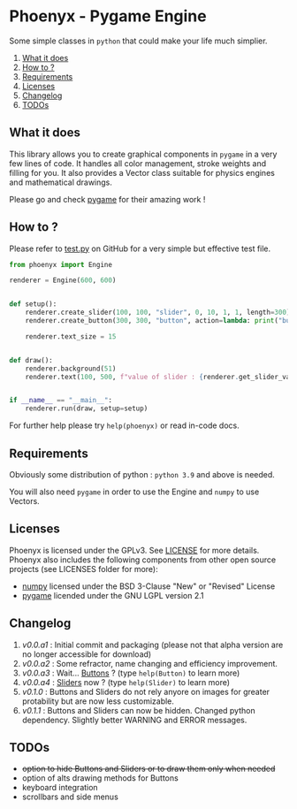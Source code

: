 # Phoenyx - Pygame Engine

Some simple classes in ``python`` that could make your life much simplier.

1. [What it does](#what-it-does)
2. [How to ?](#how-to-)
3. [Requirements](#requirements)
4. [Licenses](#licenses)
5. [Changelog](#changelog)
6. [TODOs](#todos)

## What it does
This library allows you to create graphical components in ``pygame`` in a very few lines of code. It handles all color management, stroke weights and filling for you. It also provides a Vector class suitable for physics engines and mathematical drawings.

Please go and check [pygame](https://github.com/pygame/pygame.git) for their amazing work !

## How to ?
Please refer to [test.py](examples/test.py) on GitHub for a very simple but effective test file.
```python
from phoenyx import Engine

renderer = Engine(600, 600)


def setup():
    renderer.create_slider(100, 100, "slider", 0, 10, 1, 1, length=300)
    renderer.create_button(300, 300, "button", action=lambda: print("button pressed"))

    renderer.text_size = 15


def draw():
    renderer.background(51)
    renderer.text(100, 500, f"value of slider : {renderer.get_slider_value('slider')}")


if __name__ == "__main__":
    renderer.run(draw, setup=setup)
```
For further help please try ``help(phoenyx)`` or read in-code docs.

## Requirements
Obviously some distribution of python : ``python 3.9`` and above is needed.

You will also need ``pygame`` in order to use the Engine and ``numpy`` to use Vectors.

## Licenses
Phoenyx is licensed under the GPLv3. See [LICENSE](LICENSE.txt) for more details. Phoenyx also includes the following components from other open source projects (see LICENSES folder for more):
* [numpy](https://numpy.org/) licensed under the BSD 3-Clause "New" or "Revised" License
* [pygame](https://www.pygame.org/) licended under the GNU LGPL version 2.1

## Changelog
1. *v0.0.a1* : Initial commit and packaging (please not that alpha version are no longer accessible for download)
2. *v0.0.a2* : Some refractor, name changing and efficiency improvement.
3. *v0.0.a3* : Wait... [Buttons](pygame_engine/engine.py) ? (type ``help(Button)`` to learn more)
4. *v0.0.a4* : [Sliders](pygame_engine/engine.py) now ? (type ``help(Slider)`` to learn more)
5. *v0.1.0* : Buttons and Sliders do not rely anyore on images for greater protability but are now less customizable.
6. *v0.1.1* : Buttons and Sliders can now be hidden. Changed python dependency. Slightly better WARNING and ERROR messages.

## TODOs
* ~~option to hide Buttons and Sliders or to draw them only when needed~~
* option of alts drawing methods for Buttons
* keyboard integration
* scrollbars and side menus
